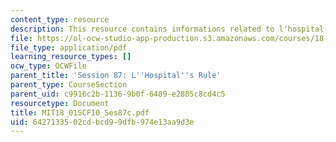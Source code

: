 ```yaml
---
content_type: resource
description: This resource contains informations related to l'hospital's rule.
file: https://ol-ocw-studio-app-production.s3.amazonaws.com/courses/18-01sc-single-variable-calculus-fall-2010/6427133502cdbcd99dfb974e13aa9d3e_MIT18_01SCF10_Ses87c.pdf
file_type: application/pdf
learning_resource_types: []
ocw_type: OCWFile
parent_title: 'Session 87: L''Hospital''s Rule'
parent_type: CourseSection
parent_uid: c9916c2b-1136-9b0f-6489-e2805c8cd4c5
resourcetype: Document
title: MIT18_01SCF10_Ses87c.pdf
uid: 64271335-02cd-bcd9-9dfb-974e13aa9d3e
---
```

